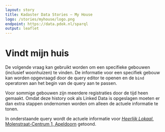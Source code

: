 ```yaml
---
layout: story
title: Kadaster Data Stories ― My House
logo: /stories/myhouse/logo.png
endpoint: https://data.pdok.nl/sparql
output: leaflet
---
```

# Vindt mijn huis

De volgende vraag kan gebruikt worden om een specifieke gebouwen
(inclusief woonhuizen) te vinden.  De informatie voor een specifiek
gebouw kan worden opgevraagd door de query editor te openen en de
<code>bind</code> operatoren aan het begin van de query aan te passen.

<div data-query
     data-query-sparql="myhouse.rq">
</div>

Voor sommige gebouwen zijn meerdere registraties door de tijd heen
gemaakt.  Omdat deze history ook als Linked Data is opgeslagen moeten
er dan extra stappen ondernomen worden om alleen de actuele informatie
te tonen.

In onderstaande query wordt de actuele informatie voor <a
href="http://heerlijklokaal.nl/"><i>Heerlijk Lokaal</i>,
Molenstraat-Centrum 1, Apeldoorn</a> getoond.

<div data-query
     data-query-sparql="heerlijk_lokaal.rq">
</div>
